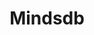 ---
created: '2025-09-16T15:05:15.652608'
modified: '2025-09-17T17:15:05.749990'
ship_factor: 5
subtype: mcp-servers
tags: []
title: Mindsdb
type: tool
version: 1
---